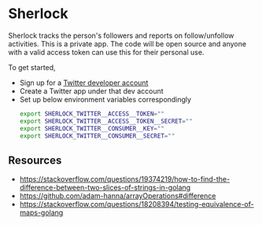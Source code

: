 # Sherlock

Sherlock tracks the person's followers and reports on follow/unfollow activities. This is a private app. The code will be open source and anyone with a valid access token can use this for their personal use.

To get started,

 - Sign up for a [Twitter developer account](https://developer.twitter.com/en/apply-for-access.html)
 - Create a Twitter app under that dev account
 - Set up below environment variables correspondingly
    ```bash
    export SHERLOCK_TWITTER__ACCESS__TOKEN=""
    export SHERLOCK_TWITTER__ACCESS__TOKEN__SECRET=""
    export SHERLOCK_TWITTER__CONSUMER__KEY=""
    export SHERLOCK_TWITTER__CONSUMER__SECRET=""
    ```

## Resources

 - https://stackoverflow.com/questions/19374219/how-to-find-the-difference-between-two-slices-of-strings-in-golang
 - https://github.com/adam-hanna/arrayOperations#difference
 - https://stackoverflow.com/questions/18208394/testing-equivalence-of-maps-golang
